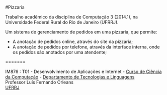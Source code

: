 #Pizzaria

Trabalho acadêmico da disciplina de Computação 3 (2014.1), na Universidade Federal Rural do Rio de Janeiro (UFRRJ).

Um sistema de gerenciamento de pedidos em uma pizzaria, que permite:
* A anotação de pedidos online, através do site da pizzaria;
* A anotação de pedidos por telefone, através da interface interna, onde os pedidos são anotados por uma atendente;

=======

IM876 : T01 - Desenvolvimento de Aplicações e Internet - <a target="_blank" href="http://www.cc.ufrrj.br/">Curso de Ciência da Computação</a> - <a target="_blank" href="http://r1.ufrrj.br/im/wp/departamentos/dtl/">Departamento de Tecnologias e Linguagens</a><br>
Professor Luís Fernando Orleans<br>
<a target="_blank" href="http://www.ufrrj.br/portal/modulo/home/index.php">UFRRJ</a><br>
